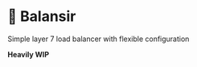 # 💢 Balansir

Simple layer 7 load balancer with flexible configuration

**Heavily WIP**

<!-- ## Configuration table

| Key name                 | Available values                                                                                         | Description                                                                                                                                                           |   |   |
|--------------------------|----------------------------------------------------------------------------------------------------------|-----------------------------------------------------------------------------------------------------------------------------------------------------------------------|---|---|
| `"server_list"`          |                                                                                                          | Array of strings. Accepts server endpoints without protocol. May include port.                                                                                        |   |   |
| `"ecosystem_protocol"`   | [`"http"`], [`"https"`]                                                                                      | String. Accepts protocol type for the whole ecosystem of endpoints, meaning all your servers **and** **Balansir** itself must be utilized in the same network protocol.   |   |   |
| `"load_balancer_port"`   |                                                                                                          | Integer. Accepts port for **Balansir**.                                                                                                                                   |   |   |
| `"server_check_timeout"` |                                                                                                          | Integer. Define how many seconds **Balansir** should keep connection to one of endpoints waiting for response, before it will be marked as dead until next servers check. |   |   |
| `"proxy_mode"`           | [`"transparent"`], [`"non-transparent"`]                                                                 | String. Define what proxy mode will be used within **Balansir**.                                                                                                          |   |   |
| `"balancing_algorithm"`  | [`"round-robin"`], [`"weighted-round-robin"`], [`"least-connections"`], [`"weighted-least-connections"`] | String. Define what balancing algorithm **Balansir** should utilize.                                                                                                      |   |   |

[`"http"`]: #
[`"https"`]: #
[`"transparent"`]: #
[`"non-transparent"`]: #
[`"round-robin"`]: #
[`"weighted-round-robin"`]: #
[`"least-connections"`]: #
[`"weighted-least-connections"`]: # -->